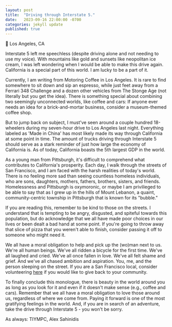 ```yaml
---
layout: post
title:  "Driving through Interstate 5."
date:   2023-09-16 22:00:00 -0700
categories: jekyll update
published: true
---
```

📍 Los Angeles, CA

Interstate 5 left me speechless (despite driving alone and not needing to use my voice). With mountains like gold and sunsets like neopolitan ice cream, I was left wondering when I would be able to make this drive again. California is a special part of this world. I am lucky to be a part of it.

Currently, I am writing from Motoring Coffee in Los Angeles. It is rare to find somewhere to sit down and sip an espresso, while just feet away from a Ferrari 348 Challenge and a dozen other vehicles from The Stonge Age (not literally but you get the idea). There is something special about combining two seemingly unconnected worlds, like coffee and cars: If anyone ever needs an idea for a brick-and-mortar business, consider a museum-themed coffee shop.

But to jump back on subject, I must've seen around a couple hundred 18-wheelers during my seven-hour drive to Los Angeles last night. Everything labeled as 'Made in China' has most likely made its way through California at some point in time. The amount of trucks driving through Interstate 5 should serve as a stark reminder of just how large the economy of California is. As of today, California boasts the 5th largest GDP in the world.

As a young man from Pittsburgh, it's difficult to comprehend what contributes to California's prosperity. Each day, I walk through the streets of San Francisco, and I am faced with the harsh realities of today's world. There is no feeling more sad than seeing countless homeless individuals, who are sons, daughters, mothers, fathers, brothers, sisters, and friends. Homelessness and Pittsburgh is oxymoronic, or maybe I am privilieged to be able to say that as I grew up in the hills of Mount Lebanon, a quaint, community-centric township in Pittsburgh that is known for its "bubble."

If you are reading this, remember to be kind to those on the streets. I understand that is tempting to be angry, disgusted, and spiteful towards this population, but do acknowledge that we all have made poor choices in our lives or been dealt a bad hand at some point. If you're going to throw away that slice of pizza that you weren't able to finish, consider passing it off to someone who might need it. 

We all have a moral obligation to help and pick up the (wo)man next to us. We're all human beings. We've all ridden a bicycle for the first time. We've all laughed and cried. We've all once fallen in love. We've all felt shame and grief. And we've all chased ambition and aspiration. You, me, and the person sleeping on the street. If you are a San Francisco local, consider volunteering [here](https://www.sfmfoodbank.org/volunteer/) if you would like to give back to your community.

To finally conclude this monologue, there is beauty in the world around you as long as you look for it and even if it doesn't make sense (e.g., coffee and cars). Remember that we all have a moral obligation to love those around us, regardless of where we come from. Paying it forward is one of the most gratifying feelings in the world. And, if you are in search of an adventure, take the drive through Interstate 5 - you won't be sorry.

As always: TIYMPC,
Alex Sahinidis